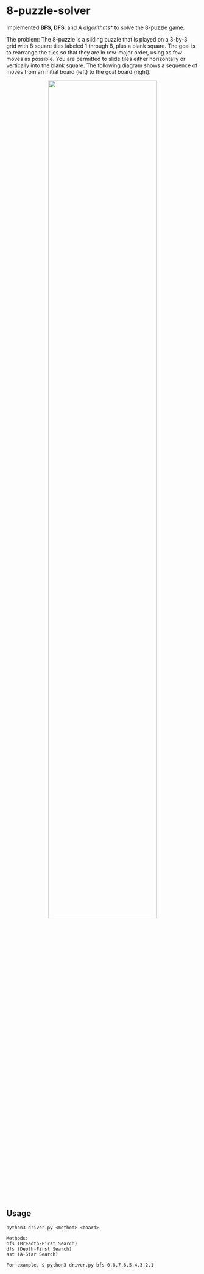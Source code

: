 # 8-puzzle-solver

Implemented **BFS**, **DFS**, and **A* algorithms** to solve the 8-puzzle game.

The problem: The 8-puzzle is a sliding puzzle that is played on a 3-by-3 grid with 8 square tiles labeled 1 through 8, plus a blank square. The goal is to rearrange the tiles so that they are in row-major order, using as few moves as possible. You are permitted to slide tiles either horizontally or vertically into the blank square. The following diagram shows a sequence of moves from an initial board (left) to the goal board (right).

<p align='center'>
<img width="75%" height="75%" src="https://www.cs.princeton.edu/courses/archive/spring18/cos226/assignments/8puzzle/4moves.png" />
</p>

## Usage
```
python3 driver.py <method> <board>

Methods:
bfs (Breadth-First Search)
dfs (Depth-First Search)
ast (A-Star Search)

For example, $ python3 driver.py bfs 0,8,7,6,5,4,3,2,1
```
